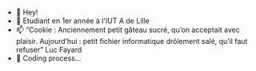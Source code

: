 - 👋 Hey!
- 👀 Etudiant en 1er année à l'IUT A de Lille
- 📫 “Cookie : Anciennement petit gâteau sucré, qu’on acceptait avec plaisir. Aujourd’hui : petit fichier informatique drôlement salé, qu’il faut refuser” Luc Fayard
- 🌱 Coding process...
